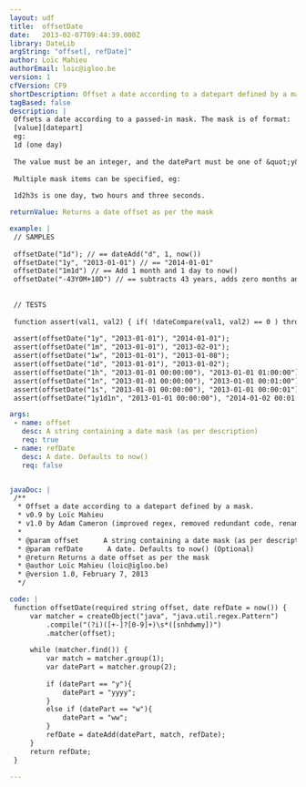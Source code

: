 ```yaml
---
layout: udf
title:  offsetDate
date:   2013-02-07T09:44:39.000Z
library: DateLib
argString: "offset[, refDate]"
author: Loïc Mahieu
authorEmail: loic@igloo.be
version: 1
cfVersion: CF9
shortDescription: Offset a date according to a datepart defined by a mask.
tagBased: false
description: |
 Offsets a date according to a passed-in mask. The mask is of format:
 [value][datepart]
 eg:
 1d (one day)
 
 The value must be an integer, and the datePart must be one of &quot;y&quot; for years, &quot;m&quot; for months, &quot;w&quot; for weeks, &quot;d&quot; for days, &quot;h&quot; for hours, &quot;n&quot; for minutes and &quot;s&quot; for seconds.
 
 Multiple mask items can be specified, eg:
 
 1d2h3s is one day, two hours and three seconds.

returnValue: Returns a date offset as per the mask

example: |
 // SAMPLES
 
 offsetDate("1d"); // == dateAdd("d", 1, now())
 offsetDate("1y", "2013-01-01") // == "2014-01-01"
 offsetDate("1m1d") // == Add 1 month and 1 day to now()
 offsetDate("-43Y0M+10D") // == subtracts 43 years, adds zero months and ten days to now()
 
 
 // TESTS
 
 function assert(val1, val2) { if( !dateCompare(val1, val2) == 0 ) throw('"#val1#" != "#val2#"'); }
 
 assert(offsetDate("1y", "2013-01-01"), "2014-01-01");
 assert(offsetDate("1m", "2013-01-01"), "2013-02-01");
 assert(offsetDate("1w", "2013-01-01"), "2013-01-08");
 assert(offsetDate("1d", "2013-01-01"), "2013-01-02");
 assert(offsetDate("1h", "2013-01-01 00:00:00"), "2013-01-01 01:00:00");
 assert(offsetDate("1n", "2013-01-01 00:00:00"), "2013-01-01 00:01:00");
 assert(offsetDate("1s", "2013-01-01 00:00:00"), "2013-01-01 00:00:01");
 assert(offsetDate("1y1d1n", "2013-01-01 00:00:00"), "2014-01-02 00:01:00");

args:
 - name: offset
   desc: A string containing a date mask (as per description)
   req: true
 - name: refDate
   desc: A date. Defaults to now()
   req: false


javaDoc: |
 /**
  * Offset a date according to a datepart defined by a mask.
  * v0.9 by Loïc Mahieu
  * v1.0 by Adam Cameron (improved regex, removed redundant code, renamed function to be less vague)
  * 
  * @param offset      A string containing a date mask (as per description) (Required)
  * @param refDate      A date. Defaults to now() (Optional)
  * @return Returns a date offset as per the mask 
  * @author Loïc Mahieu (loic@igloo.be) 
  * @version 1.0, February 7, 2013 
  */

code: |
 function offsetDate(required string offset, date refDate = now()) {
     var matcher = createObject("java", "java.util.regex.Pattern")
         .compile("(?i)([+-]?[0-9]+)\s*([snhdwmy])")
         .matcher(offset);
 
     while (matcher.find()) {
         var match = matcher.group(1);
         var datePart = matcher.group(2);
 
         if (datePart == "y"){
             datePart = "yyyy";
         }
         else if (datePart == "w"){
             datePart = "ww";
         }
         refDate = dateAdd(datePart, match, refDate);
     }
     return refDate;
 }

---
```



